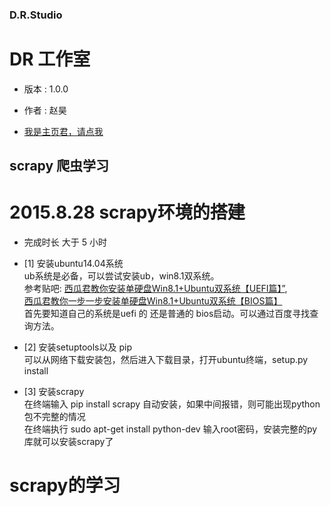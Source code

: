 ### D.R.Studio 
# DR 工作室 #
- 版本 : 1.0.0

- 作者 : 赵昊

- <a href="http:/github.com/zfantasier/workspace/index.html" target="_blank">我是主页君，请点我</a>

## scrapy 爬虫学习 ##
#  2015.8.28 scrapy环境的搭建    #
- 完成时长 大于 5 小时

- [1] 	安装ubuntu14.04系统  
	ub系统是必备，可以尝试安装ub，win8.1双系统。  
 	参考贴吧:
	<a href = "http://tieba.baidu.com/p/3338849023">西瓜君教你安装单硬盘Win8.1+Ubuntu双系统【UEFI篇】”</a>,  
  	<a href = "http://tieba.baidu.com/p/3338849023">西瓜君教你一步一步安装单硬盘Win8.1+Ubuntu双系统【BIOS篇】</a>  
  	首先要知道自己的系统是uefi 的 还是普通的 bios启动。可以通过百度寻找查询方法。  

- [2] 	安装setuptools以及 pip  
      	可以从网络下载安装包，然后进入下载目录，打开ubuntu终端，setup.py install

- [3] 	安装scrapy  
      	在终端输入 pip install scrapy 自动安装，如果中间报错，则可能出现python包不完整的情况  
	在终端执行 sudo apt-get install python-dev 输入root密码，安装完整的py库就可以安装scrapy了  

#  scrapy的学习  #










